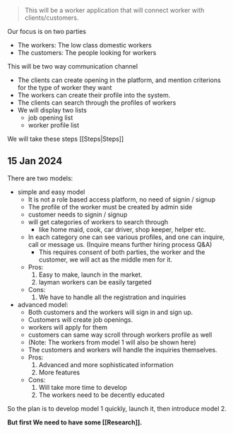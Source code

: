 > This will be a worker application that will connect worker with clients/customers.

Our focus is on two parties
- The workers: The low class domestic workers
- The customers: The people looking for workers

This will be two way communication channel
- The clients can create opening in the platform, and mention criterions for the type of worker they want
- The workers can create their profile into the system.
- The clients can search through the profiles of workers
- We will display two lists
	- job opening list
	- worker profile list

We will take these steps [[Steps|Steps]]

## 15 Jan 2024
There are two models:
- simple and easy model
	- It is not a role based access platform, no need of signin / signup
	- The profile of the worker must be created by admin side
	- customer needs to signin / signup
	- will get categories of workers to search through
		- like home maid, cook, car driver, shop keeper, helper etc.
	- In each category one can see various profiles, and one can inquire, call or message us. (Inquire means further hiring process Q&A)
		- This requires consent of both parties, the worker and the customer, we will act as the middle men for it.
	- Pros:
		1. Easy to make, launch in the market.
		2. layman workers can be easily targeted
	- Cons:
		1. We have to handle all the registration and inquiries
- advanced model:
	- Both customers and the workers will sign in and sign up.
	- Customers will create job openings.
	- workers will apply for them
	- customers can same way scroll through workers profile as well
	- (Note: The workers from model 1 will also be shown here)
	- The customers and workers will handle the inquiries themselves.
	- Pros:
		1. Advanced and more sophisticated information
		2. More features
	- Cons:
		1. Will take more time to develop
		2. The workers need to be decently educated

So the plan is to develop model 1 quickly, launch it, then introduce model 2.

**But first We need to have some [[Research]].**

